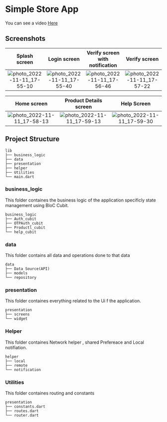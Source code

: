 # **Simple Store App**

You can see a video [Here](https://youtu.be/Znw3dEKN57s)

## Screenshots

  Splash screen                 |   Login screen        |  Verify screen with notification | Verify screen 
:-------------------------:|:-------------------------:|:-------------------------:|:-------------------------:
![photo_2022-11-11_17-55-10](https://user-images.githubusercontent.com/55716560/201379416-9a3911cc-af04-4289-acbf-e1cda55e5c7a.jpg)|![photo_2022-11-11_17-55-40](https://user-images.githubusercontent.com/55716560/201379738-9e68ce74-372d-4938-9dc8-71ab6566f458.jpg)|![photo_2022-11-11_17-56-46](https://user-images.githubusercontent.com/55716560/201380104-22dc71a4-2c7f-4ad2-ac22-42b59642b056.jpg)|![photo_2022-11-11_17-57-22](https://user-images.githubusercontent.com/55716560/201380202-c85d41b1-3a18-4486-9606-f91582bf7e09.jpg)


  Home screen                 |   Product Details screen        |  Help Screen 
:-------------------------:|:-------------------------:|:-------------------------:
![photo_2022-11-11_17-58-13](https://user-images.githubusercontent.com/55716560/201380362-8503f9a5-39b0-4f9a-813c-a09f8bc59d0e.jpg)|![photo_2022-11-11_17-59-13](https://user-images.githubusercontent.com/55716560/201380548-4cc02242-f2d9-423e-98f0-cc6143597e7b.jpg)|![photo_2022-11-11_17-59-30](https://user-images.githubusercontent.com/55716560/201380595-e062028f-9ff1-47f9-9edf-e8d5e2ee3a5b.jpg)

 ## Project Structure
```
lib
├── business_logic
├── data
├── presentation
├── helper
├── Utilities
└── main.dart
```

### business_logic
This folder containes the business logic of the application specificly state management using BloC Cubit.

```
business_logic
├── Auth_cubit
├── OTPAuth_cubit
├── Productl_cubit
└── help_cubit
```

### data
This folder contains all data and operations done to that data
```
data
├── Data Source(API)
├── models
└── repository
```

### presentation
This folder containes everything related to the Ui f the application.
```
presentation
├── screens
└── widget
```

### Helper
This folder containes Network helper , shared Prefereace and Local notifiation.
```
helper
├── local
├── remote
└── notification
```

### Utilities
This folder containes routing and constants
```
presentation
├── constants.dart
├── routes.dart
└── router.dart
```
